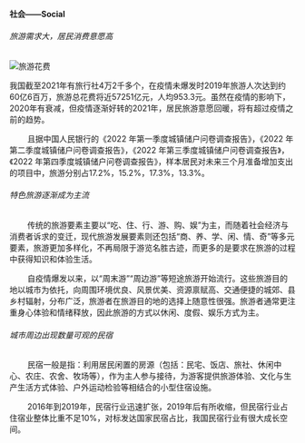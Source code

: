 ####  社会——Social

###### 旅游需求大，居民消费意愿高

![旅游花费](C:\Users\liu15\Desktop\素材\旅游花费.png)

我国截至2021年有旅行社4万2千多个，在疫情未爆发时2019年旅游人次达到约60亿6百万，旅游总花费将近57251亿元，人均953.3元。虽然在疫情的影响下，2020年有衰减，但疫情逐渐好转的2021年，居民旅游意愿回暖，将有超过疫情之前的趋势。

        且据中国人民银行的《2022 年第一季度城镇储户问卷调查报告》，《2022 年第二季度城镇储户问卷调查报告》，《2022 年第三季度城镇储户问卷调查报告》，《2022 年第四季度城镇储户问卷调查报告》，样本居民对未来三个月准备增加支出的项目中，旅游分别占17.2%，15.2%，17.3%，13.3%。

###### 特色旅游逐渐成为主流

        传统的旅游要素主要以“吃、住、行、游、购、娱”为主，而随着社会经济与消费者诉求的变迁，现代旅游发展要素则还包括“商、养、学、闲、情、奇”等多元要素，旅游更加多样化，不再局限于游览名胜古迹，而更多的是要求在旅游的过程中获得知识和体验生活。

        自疫情爆发以来，以“周末游”“周边游”等短途旅游开始流行。这些旅游目的地以城市为依托，向周围环境优良、风景优美、资源禀赋高、交通便捷的城郊、县乡村辐射，分布广泛，旅游者在旅游目的地的选择上随意性很强。旅游者通常更注重身心体验和情绪释放，因此旅游的方式以休闲、度假、娱乐方式为主。

###### 城市周边出现数量可观的民宿

        民宿一般是指：利用居民闲置的房源（包括：民宅、饭店、旅社、休闲中心、农庄、农舍、牧场等），作为主人参与接待，为游客提供旅游体验、文化与生产生活方式体验、户外运动检验等相结合的小型住宿设施。

        2016年到2019年，民宿行业迅速扩张，2019年后有所收缩，但民宿行业占住宿业整体比重不足10%，对标发达国家民宿占比，我国民宿行业有很大成长空间。
